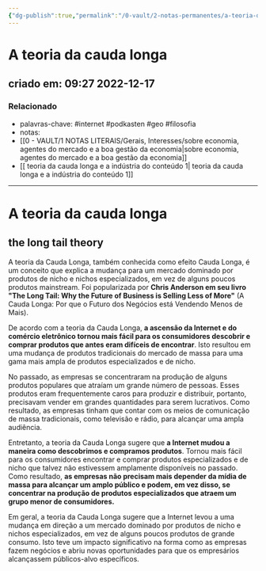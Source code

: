 ```yaml
---
{"dg-publish":true,"permalink":"/0-vault/2-notas-permanentes/a-teoria-da-cauda-longa-1/","tags":["permanente","internet","podkasten","geo","filosofia"],"dgHomeLink":true,"dgShowLocalGraph":true,"dgShowFileTree":true,"dgEnableSearch":true,"noteIcon":""}
---
```


# A teoria da cauda longa
## criado em: 09:27 2022-12-17

### Relacionado
- palavras-chave: #internet #podkasten #geo #filosofia 
- notas: 
- [[0 - VAULT/1 NOTAS LITERAIS/Gerais, Interesses/sobre economia, agentes do mercado e a boa gestão da economia\|sobre economia, agentes do mercado e a boa gestão da economia]]
- [[ teoria da cauda longa e a indústria do conteúdo 1\| teoria da cauda longa e a indústria do conteúdo 1]]
---
# A teoria da cauda longa
## the long tail theory

A teoria da Cauda Longa, também conhecida como efeito Cauda Longa, é um conceito que explica a mudança para um mercado dominado por produtos de nicho e nichos especializados, em vez de alguns poucos produtos mainstream. Foi popularizada por **Chris Anderson em seu livro "The Long Tail: Why the Future of Business is Selling Less of More"** (A Cauda Longa: Por que o Futuro dos Negócios está Vendendo Menos de Mais).

De acordo com a teoria da Cauda Longa, **a ascensão da Internet e do comércio eletrônico tornou mais fácil para os consumidores descobrir e comprar produtos que antes eram difíceis de encontrar**. Isto resultou em uma mudança de produtos tradicionais do mercado de massa para uma gama mais ampla de produtos especializados e de nicho.

No passado, as empresas se concentraram na produção de alguns produtos populares que atraíam um grande número de pessoas. Esses produtos eram frequentemente caros para produzir e distribuir, portanto, precisavam vender em grandes quantidades para serem lucrativos. Como resultado, as empresas tinham que contar com os meios de comunicação de massa tradicionais, como televisão e rádio, para alcançar uma ampla audiência.

Entretanto, a teoria da Cauda Longa sugere que **a Internet mudou a maneira como descobrimos e compramos produtos**. Tornou mais fácil para os consumidores encontrar e comprar produtos especializados e de nicho que talvez não estivessem amplamente disponíveis no passado. Como resultado, **as empresas não precisam mais depender da mídia de massa para alcançar um amplo público e podem, em vez disso, se concentrar na produção de produtos especializados que atraem um grupo menor de consumidores.**

Em geral, a teoria da Cauda Longa sugere que a Internet levou a uma mudança em direção a um mercado dominado por produtos de nicho e nichos especializados, em vez de alguns poucos produtos de grande consumo. Isto teve um impacto significativo na forma como as empresas fazem negócios e abriu novas oportunidades para que os empresários alcançassem públicos-alvo específicos.